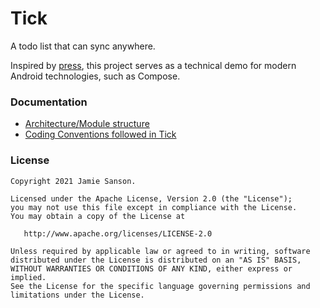 # Tick
A todo list that can sync anywhere.

Inspired by [press](https://github.com/saket/press), this project serves as a technical demo for modern Android technologies, such as Compose. 

### Documentation
* [Architecture/Module structure](docs/ARCHITECTURE.md)
* [Coding Conventions followed in Tick](docs/CONVENTIONS.md)

### License
```
Copyright 2021 Jamie Sanson.

Licensed under the Apache License, Version 2.0 (the "License");
you may not use this file except in compliance with the License.
You may obtain a copy of the License at

   http://www.apache.org/licenses/LICENSE-2.0

Unless required by applicable law or agreed to in writing, software
distributed under the License is distributed on an "AS IS" BASIS,
WITHOUT WARRANTIES OR CONDITIONS OF ANY KIND, either express or implied.
See the License for the specific language governing permissions and
limitations under the License.
```